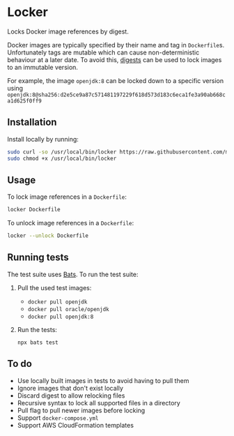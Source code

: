 # Locker

Locks Docker image references by digest.

Docker images are typically specified by their name and tag in `Dockerfile`s. Unfortunately tags are mutable which can cause non-deterministic behaviour at a later date. To avoid this, [digests](https://docs.docker.com/engine/reference/commandline/pull/#pull-an-image-by-digest-immutable-identifier) can be used to lock images to an immutable version.

For example, the image `openjdk:8` can be locked down to a specific version using
`openjdk:8@sha256:d2e5ce9a87c571481197229f618d573d183c6eca1fe3a90ab668ca1d625f0ff9`

## Installation

Install locally by running:

```bash
sudo curl -so /usr/local/bin/locker https://raw.githubusercontent.com/markhobson/locker/master/locker
sudo chmod +x /usr/local/bin/locker
```

## Usage

To lock image references in a `Dockerfile`:

```bash
locker Dockerfile
```

To unlock image references in a `Dockerfile`:

```bash
locker --unlock Dockerfile
```

## Running tests

The test suite uses [Bats](https://github.com/bats-core/bats-core). To run the test suite:

1. Pull the used test images:
    * `docker pull openjdk`
    * `docker pull oracle/openjdk`
    * `docker pull openjdk:8`
1. Run the tests:

    ```
    npx bats test
    ```

## To do

* Use locally built images in tests to avoid having to pull them
* Ignore images that don't exist locally
* Discard digest to allow relocking files
* Recursive syntax to lock all supported files in a directory
* Pull flag to pull newer images before locking
* Support `docker-compose.yml`
* Support AWS CloudFormation templates
